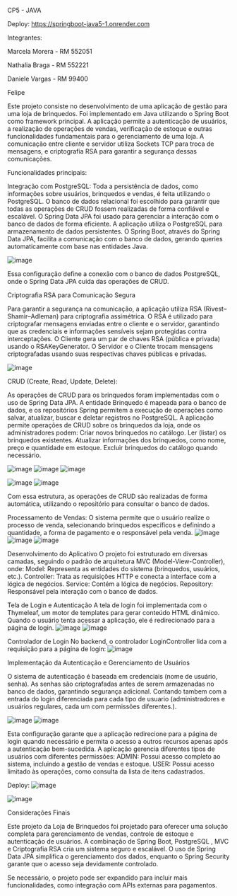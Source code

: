 CP5 - JAVA

Deploy: https://springboot-java5-1.onrender.com


Integrantes:

Marcela Morera - RM 552051

Nathalia Braga - RM 552221

Daniele Vargas - RM 99400

Felipe


Este projeto consiste no desenvolvimento de uma aplicação de gestão para uma loja de brinquedos. Foi implementado em Java utilizando o Spring Boot como framework principal. A aplicação permite a autenticação de usuários, a realização de operações de vendas, verificação de estoque e outras funcionalidades fundamentais para o gerenciamento de uma loja. A comunicação entre cliente e servidor utiliza Sockets TCP para troca de mensagens, e criptografia RSA para garantir a segurança dessas comunicações.

Funcionalidades principais:


Integração com PostgreSQL:
Toda a persistência de dados, como informações sobre usuários, brinquedos e vendas, é feita utilizando o PostgreSQL. O banco de dados relacional foi escolhido para garantir que todas as operações de CRUD fossem realizadas de forma confiável e escalável. O Spring Data JPA foi usado para gerenciar a interação com o banco de dados de forma eficiente.
A aplicação utiliza o PostgreSQL para armazenamento de dados persistentes. O Spring Boot, através do Spring Data JPA, facilita a comunicação com o banco de dados, gerando queries automaticamente com base nas entidades Java.

![image](https://github.com/user-attachments/assets/49ed084b-12cb-45cb-86ec-40f3c23c4f99)

Essa configuração define a conexão com o banco de dados PostgreSQL, onde o Spring Data JPA cuida das operações de CRUD.



Criptografia RSA para Comunicação Segura

Para garantir a segurança na comunicação, a aplicação utiliza RSA (Rivest–Shamir–Adleman) para criptografia assimétrica. O RSA é utilizado para criptografar mensagens enviadas entre o cliente e o servidor, garantindo que as credenciais e informações sensíveis sejam protegidas contra interceptações.
O Cliente gera um par de chaves RSA (pública e privada) usando o RSAKeyGenerator.
O Servidor e o Cliente trocam mensagens criptografadas usando suas respectivas chaves públicas e privadas.

![image](https://github.com/user-attachments/assets/d99ad539-add3-4757-ae26-534723154f2d)


CRUD (Create, Read, Update, Delete):

As operações de CRUD para os brinquedos foram implementadas com o uso de Spring Data JPA. A entidade Brinquedo é mapeada para o banco de dados, e os repositórios Spring permitem a execução de operações como salvar, atualizar, buscar e deletar registros no PostgreSQL.
A aplicação permite operações de CRUD sobre os brinquedos da loja, onde os administradores podem:
Criar novos brinquedos no catálogo.
Ler (listar) os brinquedos existentes.
Atualizar informações dos brinquedos, como nome, preço e quantidade em estoque.
Excluir brinquedos do catálogo quando necessário.

![image](https://github.com/user-attachments/assets/4ae55874-755b-4366-8bce-2d834d8824c9)
![image](https://github.com/user-attachments/assets/5cd5e132-b0ec-4036-9d5a-9b09fb83b9ce)
![image](https://github.com/user-attachments/assets/8b59ea7b-a1ea-49cf-a3e7-d2cee9b39c5a)

![image](https://github.com/user-attachments/assets/b9ffc87c-e62b-4aa5-acaa-23c74c8e2c8b)
![image](https://github.com/user-attachments/assets/8cc36f3d-6071-4a1f-bfe8-0e4316709038)

Com essa estrutura, as operações de CRUD são realizadas de forma automática, utilizando o repositório para consultar o banco de dados.



Processamento de Vendas:
O sistema permite que o usuário realize o processo de venda, selecionando brinquedos específicos e definindo a quantidade, a forma de pagamento e o responsável pela venda.
![image](https://github.com/user-attachments/assets/6660d070-27df-44f0-8f45-0213757e702f)
![image](https://github.com/user-attachments/assets/cdf4e03a-2351-4241-90d8-27270df1940b)
![image](https://github.com/user-attachments/assets/fe712045-3088-4ddc-8c33-a9bc7bf33b72)


Desenvolvimento do Aplicativo
O projeto foi estruturado em diversas camadas, seguindo o padrão de arquitetura MVC (Model-View-Controller), onde:
Model: Representa as entidades do sistema (brinquedos, usuários, etc.).
Controller: Trata as requisições HTTP e conecta a interface com a lógica de negócios.
Service: Contém a lógica de negócios.
Repository: Responsável pela interação com o banco de dados.

Tela de Login e Autenticação
A tela de login foi implementada com o Thymeleaf, um motor de templates para gerar conteúdo HTML dinâmico. Quando o usuário tenta acessar a aplicação, ele é redirecionado para a página de login.
![image](https://github.com/user-attachments/assets/67582124-2b49-4d98-9319-6a4fde745a43)
![image](https://github.com/user-attachments/assets/4c25386e-9d5f-4c35-a77e-c0908bcbc5bb)


Controlador de Login
No backend, o controlador LoginController lida com a requisição para a página de login:
![image](https://github.com/user-attachments/assets/5f3a28c9-c20c-47be-be90-4f2d3cc6005b)


Implementação da Autenticação e Gerenciamento de Usuários

O sistema de autenticação é baseada em credenciais (nome de usuário, senha). As senhas são criptografadas antes de serem armazenadas no banco de dados, garantindo segurança adicional. Contando tambem com a entrada do login diferenciada para cada tipo de usuario (administradores e usuários regulares, cada um com permissões diferentes.). 

![image](https://github.com/user-attachments/assets/c8822e86-aa2f-4961-8279-a253c6a3ea0a)
![image](https://github.com/user-attachments/assets/db79ac70-c23c-4b3b-9309-c274a9c8141b)

Esta configuração garante que a aplicação redirecione para a página de login quando necessário e permita o acesso a outros recursos apenas após a autenticação bem-sucedida. A aplicação gerencia diferentes tipos de usuários com diferentes permissões:
ADMIN: Possui acesso completo ao sistema, incluindo a gestão de vendas e estoque.
USER: Possui acesso limitado às operações, como consulta da lista de itens cadastrados.


Deploy:
![image](https://github.com/user-attachments/assets/84f0469f-f963-4129-8fd7-9e4b6584c863)

![image](https://github.com/user-attachments/assets/742f5ad8-52be-452c-9d15-e516e7ebf3b6)



Considerações Finais

Este projeto da Loja de Brinquedos foi projetado para oferecer uma solução completa para gerenciamento de vendas, controle de estoque e autenticação de usuários. A combinação de Spring Boot, PostgreSQL , MVC e Criptografia RSA cria um sistema seguro e escalável. O uso de Spring Data JPA simplifica o gerenciamento dos dados, enquanto o Spring Security garante que o acesso seja devidamente controlado.

Se necessário, o projeto pode ser expandido para incluir mais funcionalidades, como integração com APIs externas para pagamentos.







